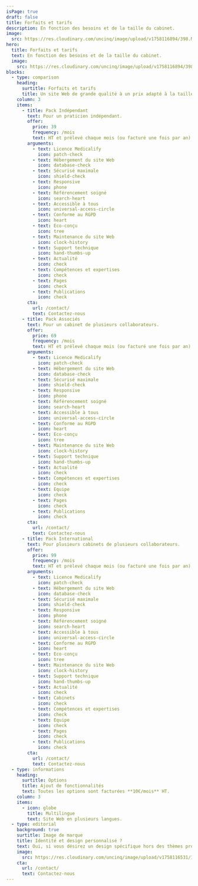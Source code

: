 ```yaml
---
isPage: true
draft: false
title: Forfaits et tarifs
description: En fonction des besoins et de la taille du cabinet.
image:
  src: https://res.cloudinary.com/uncinq/image/upload/v1758116894/398.Make-It-Rain_cad0hn.svg
hero:
  title: Forfaits et tarifs
  text: En fonction des besoins et de la taille du cabinet.
  image:
    src: https://res.cloudinary.com/uncinq/image/upload/v1758116894/398.Make-It-Rain_cad0hn.svg
blocks:
  - type: comparison
    heading:
      surtitle: Forfaits et tarifs
      title: Un site Web de grande qualité à un prix adapté à la taille de votre cabinet
    column: 3
    items:
      - title: Pack Indépendant
        text: Pour un praticien indépendant.
        offer:
          price: 39
          frequency: /mois
          text: HT et prélevé chaque mois (ou facturé une fois par an)
        arguments:
          - text: Licence Medicalify
            icon: patch-check
          - text: Hébergement du site Web
            icon: database-check
          - text: Sécurisé maximale
            icon: shield-check
          - text: Responsive
            icon: phone
          - text: Référencement soigné
            icon: search-heart
          - text: Accessible à tous
            icon: universal-access-circle
          - text: Conforme au RGPD
            icon: heart
          - text: Eco-conçu
            icon: tree
          - text: Maintenance du site Web
            icon: clock-history
          - text: Support technique
            icon: hand-thumbs-up
          - text: Actualité
            icon: check
          - text: Compétences et expertises
            icon: check
          - text: Pages
            icon: check
          - text: Publications
            icon: check
        cta:
          url: /contact/
          text: Contactez-nous
      - title: Pack Associés
        text: Pour un cabinet de plusieurs collaborateurs.
        offer:
          price: 69
          frequency: /mois
          text: HT et prélevé chaque mois (ou facturé une fois par an)
        arguments:
          - text: Licence Medicalify
            icon: patch-check
          - text: Hébergement du site Web
            icon: database-check
          - text: Sécurisé maximale
            icon: shield-check
          - text: Responsive
            icon: phone
          - text: Référencement soigné
            icon: search-heart
          - text: Accessible à tous
            icon: universal-access-circle
          - text: Conforme au RGPD
            icon: heart
          - text: Eco-conçu
            icon: tree
          - text: Maintenance du site Web
            icon: clock-history
          - text: Support technique
            icon: hand-thumbs-up
          - text: Actualité
            icon: check
          - text: Compétences et expertises
            icon: check
          - text: Equipe
            icon: check
          - text: Pages
            icon: check
          - text: Publications
            icon: check
        cta:
          url: /contact/
          text: Contactez-nous
      - title: Pack International
        text: Pour plusieurs cabinets de plusieurs collaborateurs.
        offer:
          price: 99
          frequency: /mois
          text: HT et prélevé chaque mois (ou facturé une fois par an)
        arguments:
          - text: Licence Medicalify
            icon: patch-check
          - text: Hébergement du site Web
            icon: database-check
          - text: Sécurisé maximale
            icon: shield-check
          - text: Responsive
            icon: phone
          - text: Référencement soigné
            icon: search-heart
          - text: Accessible à tous
            icon: universal-access-circle
          - text: Conforme au RGPD
            icon: heart
          - text: Eco-conçu
            icon: tree
          - text: Maintenance du site Web
            icon: clock-history
          - text: Support technique
            icon: hand-thumbs-up
          - text: Actualité
            icon: check
          - text: Cabinets
            icon: check
          - text: Compétences et expertises
            icon: check
          - text: Equipe
            icon: check
          - text: Pages
            icon: check
          - text: Publications
            icon: check
        cta:
          url: /contact/
          text: Contactez-nous
  - type: informations
    heading:
      surtitle: Options
      title: Ajout de fonctionnalités
      text: Toutes les options sont facturées **10€/mois** HT.
    column: 3
    items:
      - icon: globe
        title: Multilingue
        text: Site Web en plusieurs langues.
  - type: editorial
    background: true
    surtitle: Image de marque
    title: Identité et design personnalisé ?
    text: Oui, si vous désirez un design spécifique hors des thèmes proposés gratuitement, notre graphiste pourra dans ce cas intervenir pour réaliser les maquettes. Ceci engendrera un coût supplémentaire au démarage variable en fonction de vos besoins.
    image:
      src: https://res.cloudinary.com/uncinq/image/upload/v1758116531/166.Painting_bvgs0f.svg
    cta:
      url: /contact/
      text: Contactez-nous
---
```

